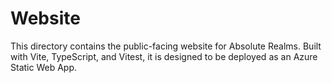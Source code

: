 # Website

This directory contains the public-facing website for Absolute Realms. Built with Vite, TypeScript, and Vitest, it is designed to be deployed as an Azure Static Web App.
